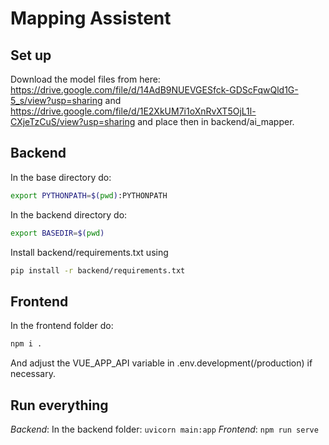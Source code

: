 # Mapping Assistent 




## Set up 
Download the model files from here: https://drive.google.com/file/d/14AdB9NUEVGESfck-GDScFqwQld1G-5_s/view?usp=sharing and https://drive.google.com/file/d/1E2XkUM7i1oXnRvXT5OjL1l-CXjeTzCuS/view?usp=sharing and place then in backend/ai_mapper. 
## Backend
In the base directory do: 
```bash
export PYTHONPATH=$(pwd):PYTHONPATH
```
In the backend directory do: 
```bash
export BASEDIR=$(pwd)
```


Install backend/requirements.txt using  
```bash
pip install -r backend/requirements.txt
```
## Frontend

In the frontend folder do:

```bash
npm i . 
```
And adjust the VUE_APP_API variable in .env.development(/production) if necessary. 

## Run everything 
_Backend_: In the backend folder: ```uvicorn main:app```
_Frontend_: ```npm run serve```



